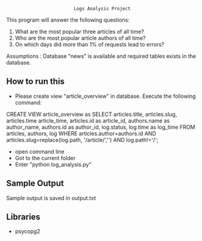                              Logs Analysis Project

This program will answer the following questions:
1. What are the most popular three articles of all time?
2. Who are the most popular article authors of all time?
3. On which days did more than 1% of requests lead to errors?

Assumptions : Database "news" is available and required tables
exists in the database.

How to run this
---------------

- Please create view "article_overview" in database. Execute the following
command:

CREATE VIEW article_overview as
SELECT articles.title, articles.slug,
articles.time article_time, articles.id as article_id,
authors.name as author_name, authors.id as author_id,
log.status, log.time as log_time
FROM articles, authors, log
WHERE articles.author=authors.id
AND articles.slug=replace(log.path, '/article/','')
AND log.path!='/';

- open command line
- Got to the current folder
- Enter "python log_analysis.py"


Sample Output
---------------

Sample output is saved in output.txt

Libraries
---------------

- psycopg2
